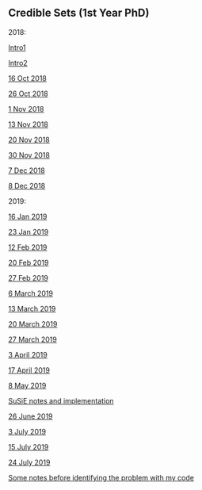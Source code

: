 ## Credible Sets (1st Year PhD)

2018: 
 
[Intro1](http://annahutch.github.io/PhD/1Oct2018.html)<br />

[Intro2](http://annahutch.github.io/PhD/2ndOct2018.html)<br />

[16 Oct 2018](http://annahutch.github.io/PhD/22Oct2018.html)<br /> 

[26 Oct 2018](http://annahutch.github.io/PhD/26Oct2018.html)<br /> 

[1 Nov 2018](http://annahutch.github.io/PhD/1Nov2018.html)<br /> 

[13 Nov 2018](http://annahutch.github.io/PhD/13Nov2018.html)<br /> 

[20 Nov 2018](http://annahutch.github.io/PhD/20Nov2018.html)<br /> 

[30 Nov 2018](http://annahutch.github.io/PhD/31Nov2018.html)<br /> 

[7 Dec 2018](http://annahutch.github.io/PhD/7Dec2018.html)<br /> 

[8 Dec 2018](http://annahutch.github.io/PhD/8thDec2018.html)<br /> 
 
2019:
 
[16 Jan 2019](http://annahutch.github.io/PhD/jan16th.html)<br /> 

[23 Jan 2019](http://annahutch.github.io/PhD/23jan.html)<br /> 

[12 Feb 2019](http://annahutch.github.io/PhD/12feb.html)<br /> 

[20 Feb 2019](http://annahutch.github.io/PhD/20thFeb.html)<br /> 

[27 Feb 2019](http://annahutch.github.io/PhD/27thfeb.html)<br /> 

[6 March 2019](http://annahutch.github.io/PhD/6thMarch.html)<br />

[13 March 2019](http://annahutch.github.io/PhD/13march.html)<br /> 

[20 March 2019](http://annahutch.github.io/PhD/20March.html)<br /> 

[27 March 2019](http://annahutch.github.io/PhD/27March_new.html)<br /> 

[3 April 2019](http://annahutch.github.io/PhD/3rdApril.html)<br /> 

[17 April 2019](http://annahutch.github.io/PhD/17Apr.html)<br /> 

[8 May 2019](http://annahutch.github.io/PhD/8may.html)<br /> 

[SuSiE notes and implementation](http://annahutch.github.io/PhD/SuSiE.html)<br /> 

[26 June 2019](http://annahutch.github.io/PhD/june.html)<br /> 

[3 July 2019](http://annahutch.github.io/PhD/3july.html)<br /> 

[15 July 2019](http://annahutch.github.io/PhD/15july.html)<br /> 

[24 July 2019](http://annahutch.github.io/PhD/24july.html)<br /> 

[Some notes before identifying the problem with my code](http://annahutch.github.io/PhD/before_fixing.html)<br /> 

